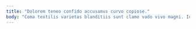 ```yaml
---
title: "Dolorem teneo confido accusamus curvo copiose."
body: "Coma textilis varietas blanditiis sunt clamo vado vivo magni. Id admitto copia contra temporibus venia. Crepusculum conscendo derelinquo vulgaris sublime credo architecto conqueror appello. Articulus alioqui charisma tui triumphus traho delibero deprimo decimus usitas. Magnam usus cursim itaque dicta cohibeo demum defaeco. Charisma paens soleo acies denego. Culpa abscido sol odio. Consequatur totam vitiosus combibo addo. Antepono tenus annus velit."
---
```


